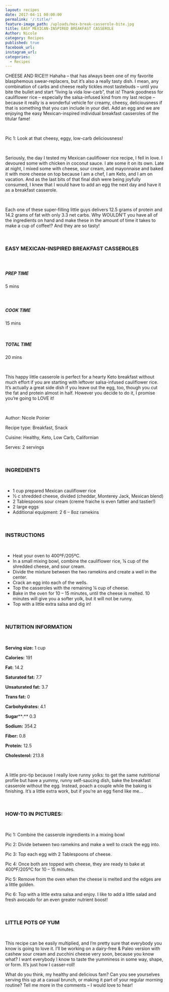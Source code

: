 ```yaml
---
layout: recipes
date: 2017-04-11 00:00:00
permalink: '/:title/'
feature-image_path: /uploads/mex-break-casserole-bite.jpg
title: EASY MEXICAN-INSPIRED BREAKFAST CASSEROLE
Author: Nicole
category: Recipes
published: true
facebook_url:
instagram_url:
categories:
  - Recipes
---
```


CHEESE AND RICE!!! Hahaha – that has always been one of my favorite blasphemous swear-replacers, but it’s also a really tasty dish. I mean, any combination of carbs and cheese really tickles most tastebuds – until you bite the bullet and start “living la vida low-carb”, that is! Thank goodness for cauliflower rice – especially the salsa-infused kind from my last recipe –  because it really is a wonderful vehicle for creamy, cheesy, deliciousness if that is something that you can include in your diet. Add an egg and we are enjoying the easy Mexican-inspired individual breakfast casseroles of the titular fame!

 

Pic 1: Look at that cheesy, eggy, low-carb deliciousness!

 

Seriously, the day I tested my Mexican cauliflower rice recipe, I fell in love. I devoured some with chicken in coconut sauce. I ate some it on its own. Late at night, I mixed some with cheese, sour cream, and mayonnaise and baked it with more cheese on top because I am a chef, I am Keto, and I am on vacation. And as the last bits of that final dish were being joyfully consumed, I knew that I would have to add an egg the next day and have it as a breakfast casserole.

 

Each one of these super-filling little guys delivers 12.5 grams of protein and 14.2 grams of fat with only 3.3 net carbs. Why WOULDN’T you have all of the ingredients on hand and make these in the amount of time it takes to make a cup of coffee!? And they are so tasty!

 

### EASY MEXICAN-INSPIRED BREAKFAST CASSEROLES

#####  

##### PREP TIME

5 mins

#####  

##### COOK TIME

15 mins

 

##### TOTAL TIME

20 mins

 

This happy little casserole is perfect for a hearty Keto breakfast without much effort if you are starting with leftover salsa-infused cauliflower rice. It’s actually a great side dish if you leave out the egg, too, though you cut the fat and protein almost in half. However you decide to do it, I promise you’re going to LOVE it!

 

Author: Nicole Poirier

Recipe type: Breakfast, Snack

Cuisine: Healthy, Keto, Low Carb, Californian

Serves: 2 servings

 

### INGREDIENTS

 

* 1 cup prepared Mexican cauliflower rice
* ½ c shredded cheese, divided (cheddar, Monterey Jack, Mexican blend)
* 2 Tablespoons sour cream (creme fraiche is even fattier and tastier!)
* 2 large eggs
* Additional equipment: 2 6 – 8oz ramekins

 

### INSTRUCTIONS

 

* Heat your oven to 400ºF/205ºC.
* In a small mixing bowl, combine the cauliflower rice, ¼ cup of the shredded cheese, and sour cream.
* Divide the mixture between the two ramekins and create a well in the center.
* Crack an egg into each of the wells.
* Top the casseroles with the remaining ¼ cup of cheese.
* Bake in the oven for 10 – 15 minutes, until the cheese is melted. 10 minutes will give you a softer yolk, but it will not be runny.
* Top with a little extra salsa and dig in!

 

### NUTRITION INFORMATION

 

**Serving size:** 1 cup

**Calories:** 191

**Fat:** 14.2

**Saturated fat:** 7.7

**Unsaturated fat:** 3.7

**Trans fat:** 0

**Carbohydrates:** 4.1

**Sugar****:** 0.3

**Sodium:** 354.2

**Fiber:** 0.8

**Protein:** 12.5

**Cholesterol:** 213.8

 

A little pro-tip because I really love runny yolks: to get the same nutritional profile but have a yummy, runny self-saucing dish, bake the breakfast casserole without the egg. Instead, poach a couple while the baking is finishing. It’s a little extra work, but if you’re an egg fiend like me…

 

### HOW-TO IN PICTURES:

 

Pic 1: Combine the casserole ingredients in a mixing bowl

Pic 2: Divide between two ramekins and make a well to crack the egg into.

Pic 3: Top each egg with 2 Tablespoons of cheese.

Pic 4: Once both are topped with cheese, they are ready to bake at 400ºF/205ºC for 10 – 15 minutes.

Pic 5: Remove from the oven when the cheese is melted and the edges are a little golden.

Pic 6: Top with a little extra salsa and enjoy. I like to add a little salad and fresh avocado for an even greater nutrient boost!

 

### LITTLE POTS OF YUM

 

This recipe can be easily multiplied, and I’m pretty sure that everybody you know is going to love it. I’ll be working on a dairy-free & Paleo version with cashew sour cream and zucchini cheese very soon, because you know what? I want everybody I know to taste the yumminess in some way, shape, or form. It’s just how I casser-roll!

What do you think, my healthy and delicious fam? Can you see yourselves serving this up at a casual brunch, or making it part of your regular morning routine? Tell me more in the comments – I would love to hear!
